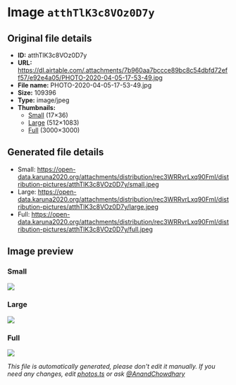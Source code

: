 # Image `atthTlK3c8VOz0D7y`

## Original file details

- **ID:** atthTlK3c8VOz0D7y
- **URL:** https://dl.airtable.com/.attachments/7b960aa7bccce89bc8c54dbfd72eff57/e92e4a05/PHOTO-2020-04-05-17-53-49.jpg
- **File name:** PHOTO-2020-04-05-17-53-49.jpg
- **Size:** 109396
- **Type:** image/jpeg
- **Thumbnails:**
  - [Small](https://dl.airtable.com/.attachmentThumbnails/7bcbedd212f3c5ba7b1cb9888bbf330c/287c9778) (17×36)
  - [Large](https://dl.airtable.com/.attachmentThumbnails/f76af20bc98935397b86594181a0b8bd/29d3342e) (512×1083)
  - [Full](https://dl.airtable.com/.attachmentThumbnails/67ab89c508a06899f64aa27e606e9ddc/f13adf2b) (3000×3000)

## Generated file details

- Small: https://open-data.karuna2020.org/attachments/distribution/rec3WRRvrLxq90FmI/distribution-pictures/atthTlK3c8VOz0D7y/small.jpeg
- Large: https://open-data.karuna2020.org/attachments/distribution/rec3WRRvrLxq90FmI/distribution-pictures/atthTlK3c8VOz0D7y/large.jpeg
- Full: https://open-data.karuna2020.org/attachments/distribution/rec3WRRvrLxq90FmI/distribution-pictures/atthTlK3c8VOz0D7y/full.jpeg

## Image preview

### Small

![](https://open-data.karuna2020.org/attachments/distribution/rec3WRRvrLxq90FmI/distribution-pictures/atthTlK3c8VOz0D7y/small.jpeg)

### Large

![](https://open-data.karuna2020.org/attachments/distribution/rec3WRRvrLxq90FmI/distribution-pictures/atthTlK3c8VOz0D7y/large.jpeg)

### Full

![](https://open-data.karuna2020.org/attachments/distribution/rec3WRRvrLxq90FmI/distribution-pictures/atthTlK3c8VOz0D7y/full.jpeg)

_This file is automatically generated, please don't edit it manually. If you need any changes, edit [photos.ts](/photos.ts) or ask [@AnandChowdhary](https://github.com/AnandChowdhary)_
